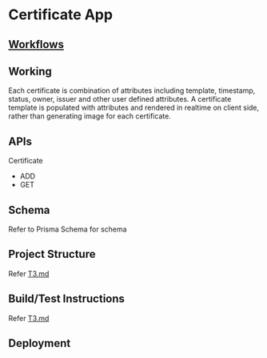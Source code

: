 # Certificate App

## [Workflows](./Workflow.md)

## Working

Each certificate is combination of attributes including template, timestamp, status, owner, issuer and other user defined attributes.
A certificate template is populated with attributes and rendered in realtime on client side, rather than generating image for each certificate.

## APIs

Certificate

- ADD
- GET

## Schema

Refer to Prisma Schema for schema

## Project Structure

Refer [T3.md](./T3.md)

## Build/Test Instructions

Refer [T3.md](./T3.md)

## Deployment
